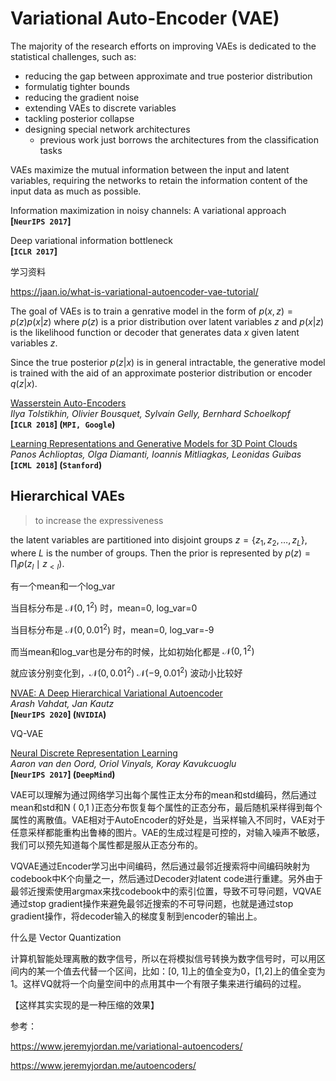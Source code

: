 # Variational Auto-Encoder (VAE)

The majority of the research efforts on improving VAEs is dedicated to the statistical challenges, such as:

- reducing the gap between approximate and true posterior distribution
- formulatig tighter bounds
- reducing the gradient noise
- extending VAEs to discrete variables
- tackling posterior collapse
- designing special network architectures
  - previous work just borrows the architectures from the classification tasks



VAEs maximize the mutual information between the input and latent variables, requiring the networks to retain the information content of the input data as much as possible.

Information maximization in noisy channels: A variational approach  
**[`NeurIPS 2017`]**

Deep variational information bottleneck  
**[`ICLR 2017`]**





学习资料

https://jaan.io/what-is-variational-autoencoder-vae-tutorial/



The goal of VAEs is to train a genrative model in the form of $p(x, z) = p(z) p(x|z)$ where $p(z)$ is a prior distribution over latent variables $z$ and $p(x|z)$ is the likelihood function or decoder that generates data $x$ given latent variables $z$. 

Since the true posterior $p(z|x)$ is in general intractable, the generative model is trained with the aid of an approximate posterior distribution or encoder $q(z|x)$.



[Wasserstein Auto-Encoders](https://arxiv.org/pdf/1711.01558.pdf)  
*Ilya Tolstikhin, Olivier Bousquet, Sylvain Gelly, Bernhard Schoelkopf*  
**[`ICLR 2018`] (`MPI, Google`)**



[Learning Representations and Generative Models for 3D Point Clouds](https://arxiv.org/pdf/1707.02392.pdf)  
*Panos Achlioptas, Olga Diamanti, Ioannis Mitliagkas, Leonidas Guibas*  
**[`ICML 2018`] (`Stanford`)**





## Hierarchical VAEs

> to increase the expressiveness

the latent variables are partitioned into disjoint groups $z = \{ z_1, z_2, \dots, z_L\}$, where $L$ is the number of groups. Then the prior is represented by $p(z) = \prod_{l} p\left(z_{l} \mid z_{<l}\right)$.



有一个mean和一个log_var



当目标分布是 $\mathcal{N}(0,1^2)$ 时，mean=0, log_var=0

当目标分布是 $\mathcal{N}(0,0.01^2)$ 时，mean=0, log_var=-9

而当mean和log_var也是分布的时候，比如初始化都是 $\mathcal{N}(0, 1^2)$

就应该分别变化到，$\mathcal{N}(0, 0.01^2)$ $\mathcal{N}(-9, 0.01^2)$ 波动小比较好





[NVAE: A Deep Hierarchical Variational Autoencoder](https://arxiv.org/pdf/2007.03898.pdf)  
*Arash Vahdat, Jan Kautz*  
**[`NeurIPS 2020`] (`NVIDIA`)**





VQ-VAE

[Neural Discrete Representation Learning]()  
*Aaron van den Oord, Oriol Vinyals, Koray Kavukcuoglu*  
**[`NeurIPS 2017`] (`DeepMind`)**



VAE可以理解为通过网络学习出每个属性正太分布的mean和std编码，然后通过mean和std和N ( 0,1 )正态分布恢复每个属性的正态分布，最后随机采样得到每个属性的离散值。VAE相对于AutoEncoder的好处是，当采样输入不同时，VAE对于任意采样都能重构出鲁棒的图片。VAE的生成过程是可控的，对输入噪声不敏感，我们可以预先知道每个属性都是服从正态分布的。

VQVAE通过Encoder学习出中间编码，然后通过最邻近搜索将中间编码映射为codebook中K个向量之一，然后通过Decoder对latent code进行重建。另外由于最邻近搜索使用argmax来找codebook中的索引位置，导致不可导问题，VQVAE通过stop gradient操作来避免最邻近搜索的不可导问题，也就是通过stop gradient操作，将decoder输入的梯度复制到encoder的输出上。



什么是 Vector Quantization

计算机智能处理离散的数字信号，所以在将模拟信号转换为数字信号时，可以用区间内的某一个值去代替一个区间，比如：[0, 1]上的值全变为0，[1,2]上的值全变为1。这样VQ就将一个向量空间中的点用其中一个有限子集来进行编码的过程。

【这样其实实现的是一种压缩的效果】





参考：

https://www.jeremyjordan.me/variational-autoencoders/

https://www.jeremyjordan.me/autoencoders/
